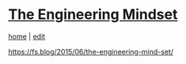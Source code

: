# [The Engineering Mindset](https://alwinwoo.github.io/pages/engineering.html)
[home](https://alwinwoo.github.io/) | [edit](https://github.com/alwinwoo/alwinwoo.github.io/edit/master/pages/engineering.md)

<https://fs.blog/2015/06/the-engineering-mind-set/>
